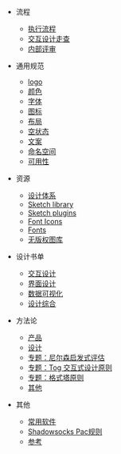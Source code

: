 
<!-- * [README](README.md) -->
* 流程
  * [执行流程](content/flow/flow.md)
  * [交互设计走查](content/flow/IDChecklist.md)
  * [内部评审](content/flow/review.md)

* 通用规范
  * [logo](content/guidelines/logo.md)
  * [颜色](content/guidelines/color.md)
  * [字体](content/guidelines/font.md)
  * [图标](content/guidelines/icon.md)
  * [布局](content/guidelines/layout.md)
  * [空状态](content/guidelines/emptyState.md)
  * [文案](content/guidelines/writing.md)
  * [命名空间](content/guidelines/naming.md)
  * [可用性](content/guidelines/usability.md)
<!-- * 组件 -->
  <!-- * [按钮](content/components/button.md) -->
  <!-- * [导航系统](content/components/navigation.md) -->
  <!-- * [列表](content/components/list.md) -->
  <!-- * [表单](content/components/form.md) -->
  <!-- * [数据表格](content/components/dateTable.md) -->
  <!-- * [模态窗口&对话框](content/components/modal.md) -->
  <!-- * [标签](content/components/tab.md) -->
  <!-- * [步进器](content/components/steppers.md) -->

* 资源
  * [设计体系](content/resources/designSystems.md)
  * [Sketch library](content/resources/sketchLib.md)
  * [Sketch plugins](content/resources/sketchPlugins.md)
  * [Font Icons](content/resources/icons.md)
  * [Fonts](content/resources/fonts.md)
  * [无版权图库](content/resources/freestock.md)

* 设计书单
  * [交互设计](content/bookList.md#交互设计书单)
  * [界面设计](content/bookList.md#界面设计书单)
  * [数据可视化](content/bookList.md#数据可视化书单)
  * [设计综合](content/bookList.md#设计综合书单)

* 方法论
  * [产品](content/method/product.md)
  * [设计](content/method/design.md)
  * [专题：尼尔森启发式评估](content/method/topic/nielsen.md)
  * [专题：Tog 交互式设计原则](content/method/topic/tog.md)
  * [专题：格式塔原则](content/method/topic/gestalt.md)
  * [其他](content/method/other.md)

* 其他
  * [常用软件](content/software.md)
  * [Shadowsocks Pac规则](content/sspac.md)
  * [参考](content/references.md)